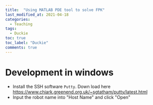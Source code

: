 ```yaml
---
title:  "Using MATLAB PDE tool to solve FPK"
last_modified_at: 2021-04-18
categories: 
  - Teaching
tags:
  - Duckie
toc: true
toc_label: "Duckie"
comments: true
---
```


# Development in windows
- Install the SSH software `Putty`. Down load here https://www.chiark.greenend.org.uk/~sgtatham/putty/latest.html 
- Input the robot name into "Host Name" and click "Open"
  <!-- ![putty1](/assets/images/putty1.png) -->